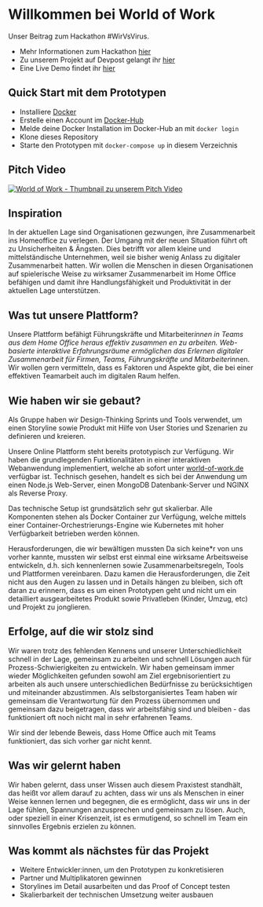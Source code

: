 # Willkommen bei World of Work
Unser Beitrag zum Hackathon #WirVsVirus. 
- Mehr Informationen zum Hackathon [hier](https://wirvsvirushackathon.org) 
- Zu unserem Projekt auf Devpost gelangt ihr [hier](https://devpost.com/software/1_26_b_homeoffice_remoteteamarbeit)
- Eine Live Demo findet ihr [hier](https://www.world-of-work.de)

## Quick Start mit dem Prototypen
- Installiere [Docker](https://docs.docker.com/install/) 
- Erstelle einen Account im [Docker-Hub](https://hub.docker.com)
- Melde deine Docker Installation im Docker-Hub an mit `docker login`
- Klone dieses Repository
- Starte den Prototypen  mit `docker-compose up` in diesem Verzeichnis

## Pitch Video
[![World of Work - Thumbnail zu unserem Pitch Video](https://img.youtube.com/vi/L4Fc87VLV0c/0.jpg)](https://www.youtube.com/watch?v=L4Fc87VLV0c)

## Inspiration
In der aktuellen Lage sind Organisationen gezwungen, ihre Zusammenarbeit ins Homeoffice zu verlegen. Der Umgang mit der neuen Situation führt oft zu Unsicherheiten & Ängsten. Dies betrifft vor allem kleine und mittelständische Unternehmen, weil sie bisher wenig Anlass zu digitaler Zusammenarbeit hatten. Wir wollen die Menschen in diesen Organisationen auf spielerische Weise zu wirksamer Zusammenarbeit im Home Office befähigen und damit ihre Handlungsfähigkeit und Produktivität in der aktuellen Lage unterstützen.

## Was tut unsere Plattform?
Unsere Plattform befähigt Führungskräfte und Mitarbeiter*innen in Teams aus dem Home Office heraus effektiv zusammen en zu arbeiten. Web-basierte interaktive Erfahrungsräume ermöglichen das Erlernen digitaler Zusammenarbeit für Firmen, Teams, Führungskräfte und Mitarbeiter*innen. Wir wollen gern vermitteln, dass es Faktoren und Aspekte gibt, die bei einer effektiven Teamarbeit auch im digitalen Raum helfen.

## Wie haben wir sie gebaut?
Als Gruppe haben wir Design-Thinking Sprints und Tools verwendet, um einen Storyline sowie Produkt mit Hilfe von User Stories und Szenarien zu definieren und kreieren.

Unsere Online Plattform steht bereits prototypisch zur Verfügung. Wir haben die grundlegenden Funktionalitäten in einer interaktiven Webanwendung implementiert, welche ab sofort unter [world-of-work.de](https://world-of-work.de) verfügbar ist. Technisch gesehen, handelt es sich bei der Anwendung um einen Node.js Web-Server, einen MongoDB Datenbank-Server und NGINX als Reverse Proxy.

Das technische Setup ist grundsätzlich sehr gut skalierbar. Alle Komponenten stehen als Docker Container zur Verfügung, welche mittels einer Container-Orchestrierungs-Engine wie Kubernetes mit hoher Verfügbarkeit betrieben werden können.

Herausforderungen, die wir bewältigen mussten
Da sich keine*r von uns vorher kannte, mussten wir selbst erst einmal eine wirksame Arbeitsweise entwickeln, d.h. sich kennenlernen sowie Zusammenarbeitsregeln, Tools und Plattformen vereinbaren. Dazu kamen die Herausforderungen, die Zeit nicht aus den Augen zu lassen und in Details hängen zu bleiben, sich oft daran zu erinnern, dass es um einen Prototypen geht und nicht um ein detailliert ausgearbeitetes Produkt sowie Privatleben (Kinder, Umzug, etc) und Projekt zu jonglieren.

## Erfolge, auf die wir stolz sind
Wir waren trotz des fehlenden Kennens und unserer Unterschiedlichkeit schnell in der Lage, gemeinsam zu arbeiten und schnell Lösungen auch für Prozess-Schwierigkeiten zu entwickeln. Wir haben gemeinsam immer wieder Möglichkeiten gefunden sowohl am Ziel ergebnisorientiert zu arbeiten als auch unsere unterschiedlichen Bedürfnisse zu berücksichtigen und miteinander abzustimmen. Als selbstorganisiertes Team haben wir gemeinsam die Verantwortung für den Prozess übernommen und gemeinsam dazu beigetragen, dass wir arbeitsfähig sind und bleiben - das funktioniert oft noch nicht mal in sehr erfahrenen Teams.

Wir sind der lebende Beweis, dass Home Office auch mit Teams funktioniert, das sich vorher gar nicht kennt.

## Was wir gelernt haben
Wir haben gelernt, dass unser Wissen auch diesem Praxistest standhält, das heißt vor allem darauf zu achten, dass wir uns als Menschen in einer Weise kennen lernen und begegnen, die es ermöglicht, dass wir uns in der Lage fühlen, Spannungen anzusprechen und gemeinsam zu lösen. Auch, oder speziell in einer Krisenzeit, ist es ermutigend, so schnell im Team ein sinnvolles Ergebnis erzielen zu können.

## Was kommt als nächstes für das Projekt
- Weitere Entwickler:innen, um den Prototypen zu konkretisieren
- Partner und Multiplikatoren gewinnen
- Storylines im Detail ausarbeiten und das Proof of Concept testen
- Skalierbarkeit der technischen Umsetzung weiter ausbauen
